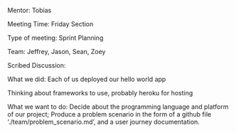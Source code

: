 Mentor: Tobias

Meeting Time: Friday Section

Type of meeting: Sprint Planning

Team: Jeffrey, Jason, Sean, Zoey

Scribed Discussion:

What we did: Each of us deployed our hello world app

Thinking about frameworks to use, probably heroku for hosting

What we want to do: Decide about the programming language and platform of our project; Produce a problem scenario in the form of a github file ‘./team/problem_scenario.md’, and a user journey documentation.
